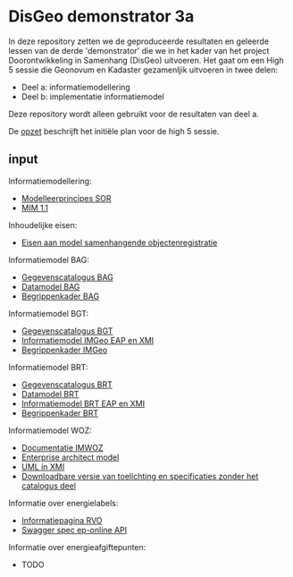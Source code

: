 # DisGeo demonstrator 3a

In deze repository zetten we de geproduceerde resultaten en geleerde lessen van de derde 'demonstrator' die we in het kader van het project Doorontwikkeling in Samenhang (DisGeo) uitvoeren. Het gaat om een High 5 sessie die Geonovum en Kadaster gezamenljik uitvoeren in twee delen: 

- Deel a: informatiemodellering
- Deel b: implementatie informatiemodel

Deze repository wordt alleen gebruikt voor de resultaten van deel a. 

De [opzet](opzet.md) beschrijft het initiële plan voor de high 5 sessie.

## input

Informatiemodellering: 
- [Modelleerprincipes SOR](https://geonovum.github.io/disgeo-imsor/modelleerprincipes/)
- [MIM 1.1](https://docs.geostandaarden.nl/mim/mim/)

Inhoudelijke eisen: 
- [Eisen aan model samenhangende objectenregistratie](https://docs.geostandaarden.nl/disgeo/emso/)

Informatiemodel BAG: 
- [Gegevenscatalogus BAG](https://www.geobasisregistraties.nl/documenten/publicatie/2018/03/12/catalogus-2018)
- [Datamodel BAG](https://bag.basisregistraties.overheid.nl/datamodel)
- [Begrippenkader BAG](http://bag.basisregistraties.overheid.nl/id/begrippenkader/bag)

Informatiemodel BGT: 
- [Gegevenscatalogus BGT](https://docs.geostandaarden.nl/imgeo/catalogus/bgt/)
- [Informatiemodel IMGeo EAP en XMI](https://register.geostandaarden.nl/informatiemodel/imgeo/2.2/)
- [Begrippenkader IMGeo](https://definities.geostandaarden.nl/imgeo)

Informatiemodel BRT: 
- [Gegevenscatalogus BRT](https://www.kadaster.nl/-/brt-catalogus-productspecificaties)
- [Datamodel BRT](https://brt.basisregistraties.overheid.nl/datamodel)
- [Informatiemodel BRT EAP en XMI](https://register.geostandaarden.nl/informatiemodel/imbrt/1.2.3/)
- [Begrippenkader BRT](http://brt.basisregistraties.overheid.nl/id/begrippenkader/top10nl)

Informatiemodel WOZ: 
- [Documentatie IMWOZ](https://imvertor-tst.armatiek.nl/modellen/IMWOZ/IMWOZ.html)
- [Enterprise architect model](https://www.waarderingskamer.nl/fileadmin/publieksportaal/documents/public/lv-woz/IMWOZ_model/IMWOZ1.0_20210805.zip)
- [UML in XMI](https://www.waarderingskamer.nl/fileadmin/publieksportaal/documents/public/lv-woz/IMWOZ_model/IMWOZ_2021_08_05_xmi_versie.zip)
- [Downloadbare versie van toelichting en specificaties zonder het catalogus deel](https://www.waarderingskamer.nl/fileadmin/publieksportaal/documents/public/lv-woz/IMWOZ_model/IMWOZ_20210805_aanvullende_documentatie.zip)

Informatie over energielabels:
- [Informatiepagina RVO](https://www.rvo.nl/onderwerpen/duurzaam-ondernemen/gebouwen/hulpmiddelen-tools-en-inspiratie-gebouwen/ep-online)
- [Swagger spec ep-online API](https://public.ep-online.nl/swagger)

Informatie over energieafgiftepunten: 
- TODO